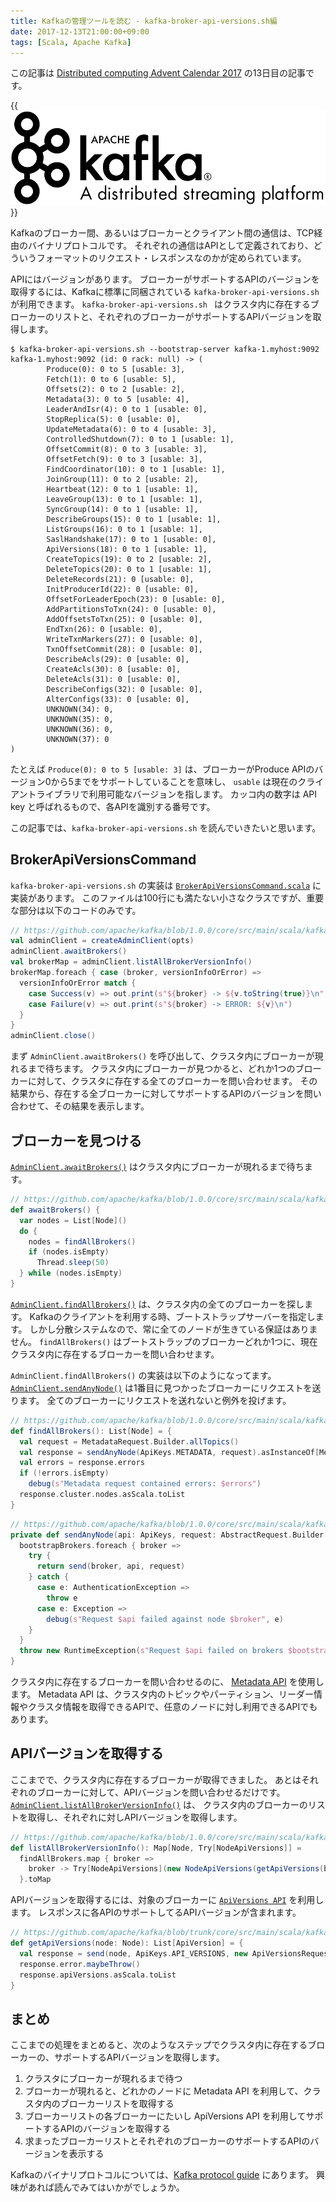 ```yaml
---
title: Kafkaの管理ツールを読む - kafka-broker-api-versions.sh編
date: 2017-12-13T21:00:00+09:00
tags: [Scala, Apache Kafka]
---
```


この記事は [Distributed computing Advent Calendar 2017](https://qiita.com/advent-calendar/2017/distributed-computing) の13日目の記事です。

{{<img src="kafka.png" alt="Apache Kafka Logo">}}

Kafkaのブローカー間、あるいはブローカーとクライアント間の通信は、TCP経由のバイナリプロトコルです。
それぞれの通信はAPIとして定義されており、どういうフォーマットのリクエスト・レスポンスなのかが定められています。

APIにはバージョンがあります。
ブローカーがサポートするAPIのバージョンを取得するには、Kafkaに標準に同梱されている `kafka-broker-api-versions.sh` が利用できます。
`kafka-broker-api-versions.sh ` はクラスタ内に存在するブローカーのリストと、それぞれのブローカーがサポートするAPIバージョンを取得します。

```console
$ kafka-broker-api-versions.sh --bootstrap-server kafka-1.myhost:9092
kafka-1.myhost:9092 (id: 0 rack: null) -> (
        Produce(0): 0 to 5 [usable: 3],
        Fetch(1): 0 to 6 [usable: 5],
        Offsets(2): 0 to 2 [usable: 2],
        Metadata(3): 0 to 5 [usable: 4],
        LeaderAndIsr(4): 0 to 1 [usable: 0],
        StopReplica(5): 0 [usable: 0],
        UpdateMetadata(6): 0 to 4 [usable: 3],
        ControlledShutdown(7): 0 to 1 [usable: 1],
        OffsetCommit(8): 0 to 3 [usable: 3],
        OffsetFetch(9): 0 to 3 [usable: 3],
        FindCoordinator(10): 0 to 1 [usable: 1],
        JoinGroup(11): 0 to 2 [usable: 2],
        Heartbeat(12): 0 to 1 [usable: 1],
        LeaveGroup(13): 0 to 1 [usable: 1],
        SyncGroup(14): 0 to 1 [usable: 1],
        DescribeGroups(15): 0 to 1 [usable: 1],
        ListGroups(16): 0 to 1 [usable: 1],
        SaslHandshake(17): 0 to 1 [usable: 0],
        ApiVersions(18): 0 to 1 [usable: 1],
        CreateTopics(19): 0 to 2 [usable: 2],
        DeleteTopics(20): 0 to 1 [usable: 1],
        DeleteRecords(21): 0 [usable: 0],
        InitProducerId(22): 0 [usable: 0],
        OffsetForLeaderEpoch(23): 0 [usable: 0],
        AddPartitionsToTxn(24): 0 [usable: 0],
        AddOffsetsToTxn(25): 0 [usable: 0],
        EndTxn(26): 0 [usable: 0],
        WriteTxnMarkers(27): 0 [usable: 0],
        TxnOffsetCommit(28): 0 [usable: 0],
        DescribeAcls(29): 0 [usable: 0],
        CreateAcls(30): 0 [usable: 0],
        DeleteAcls(31): 0 [usable: 0],
        DescribeConfigs(32): 0 [usable: 0],
        AlterConfigs(33): 0 [usable: 0],
        UNKNOWN(34): 0,
        UNKNOWN(35): 0,
        UNKNOWN(36): 0,
        UNKNOWN(37): 0
)

```

たとえば `Produce(0): 0 to 5 [usable: 3]` は、ブローカーがProduce APIのバージョン0から5までをサポートしていることを意味し、
`usable` は現在のクライアントライブラリで利用可能なバージョンを指します。
カッコ内の数字は API key と呼ばれるもので、各APIを識別する番号です。

この記事では、`kafka-broker-api-versions.sh` を読んでいきたいと思います。

## BrokerApiVersionsCommand

`kafka-broker-api-versions.sh` の実装は
[`BrokerApiVersionsCommand.scala`](https://github.com/apache/kafka/blob/1.0.0/core/src/main/scala/kafka/admin/BrokerApiVersionsCommand.scala) に実装があります。
このファイルは100行にも満たない小さなクラスですが、重要な部分は以下のコードのみです。

```scala
// https://github.com/apache/kafka/blob/1.0.0/core/src/main/scala/kafka/admin/BrokerApiVersionsCommand.scala#L41-L50
val adminClient = createAdminClient(opts)
adminClient.awaitBrokers()
val brokerMap = adminClient.listAllBrokerVersionInfo()
brokerMap.foreach { case (broker, versionInfoOrError) =>
  versionInfoOrError match {
    case Success(v) => out.print(s"${broker} -> ${v.toString(true)}\n")
    case Failure(v) => out.print(s"${broker} -> ERROR: ${v}\n")
  }
}
adminClient.close()
```

まず `AdminClient.awaitBrokers()` を呼び出して、クラスタ内にブローカーが現れるまで待ちます。
クラスタ内にブローカーが見つかると、どれか1つのブローカーに対して、クラスタに存在する全てのブローカーを問い合わせます。
その結果から、存在する全ブローカーに対してサポートするAPIのバージョンを問い合わせて、その結果を表示します。

## ブローカーを見つける

[`AdminClient.awaitBrokers()`](https://github.com/apache/kafka/blob/1.0.0/core/src/main/scala/kafka/admin/AdminClient.scala#L151-L158) はクラスタ内にブローカーが現れるまで待ちます。

```scala
// https://github.com/apache/kafka/blob/1.0.0/core/src/main/scala/kafka/admin/AdminClient.scala#L151-L158
def awaitBrokers() {
  var nodes = List[Node]()
  do {
    nodes = findAllBrokers()
    if (nodes.isEmpty)
      Thread.sleep(50)
  } while (nodes.isEmpty)
}
```

[`AdminClient.findAllBrokers()`](https://github.com/apache/kafka/blob/1.0.0/core/src/main/scala/kafka/admin/AdminClient.scala#L160) は、クラスタ内の全てのブローカーを探します。
Kafkaのクライアントを利用する時、ブートストラップサーバーを指定します。
しかし分散システムなので、常に全てのノードが生きている保証はありません。
`findAllBrokers()` はブートストラップのブローカーどれか1つに、現在クラスタ内に存在するブローカーを問い合わせます。

`AdminClient.findAllBrokers()` の実装は以下のようになってます。
[`AdminClient.sendAnyNode()`](https://github.com/apache/kafka/blob/1.0.0/core/src/main/scala/kafka/admin/AdminClient.scala#L93-L105)  は1番目に見つかったブローカーにリクエストを送ります。
全てのブローカーにリクエストを送れないと例外を投げます。

```scala
// https://github.com/apache/kafka/blob/1.0.0/core/src/main/scala/kafka/admin/AdminClient.scala#L160-L167
def findAllBrokers(): List[Node] = {
  val request = MetadataRequest.Builder.allTopics()
  val response = sendAnyNode(ApiKeys.METADATA, request).asInstanceOf[MetadataResponse]
  val errors = response.errors
  if (!errors.isEmpty)
    debug(s"Metadata request contained errors: $errors")
  response.cluster.nodes.asScala.toList
}
```

```scala
// https://github.com/apache/kafka/blob/1.0.0/core/src/main/scala/kafka/admin/AdminClient.scala#L93-L105
private def sendAnyNode(api: ApiKeys, request: AbstractRequest.Builder[_ <: AbstractRequest]): AbstractResponse = {
  bootstrapBrokers.foreach { broker =>
    try {
      return send(broker, api, request)
    } catch {
      case e: AuthenticationException =>
        throw e
      case e: Exception =>
        debug(s"Request $api failed against node $broker", e)
    }
  }
  throw new RuntimeException(s"Request $api failed on brokers $bootstrapBrokers")
}
```

クラスタ内に存在するブローカーを問い合わせるのに、 [Metadata API](https://kafka.apache.org/protocol#The_Messages_Metadata) を使用します。
Metadata API は、クラスタ内のトピックやパーティション、リーダー情報やクラスタ情報を取得できるAPIで、任意のノードに対し利用できるAPIでもあります。

## APIバージョンを取得する

ここまでで、クラスタ内に存在するブローカーが取得できました。
あとはそれぞれのブローカーに対して、APIバージョンを問い合わせるだけです。
[`AdminClient.listAllBrokerVersionInfo()`](https://github.com/apache/kafka/blob/1.0.0/core/src/main/scala/kafka/admin/AdminClient.scala#L207-L210) は、
クラスタ内のブローカーのリストを取得し、それぞれに対しAPIバージョンを取得します。

```scala
// https://github.com/apache/kafka/blob/1.0.0/core/src/main/scala/kafka/admin/AdminClient.scala#L207-L210
def listAllBrokerVersionInfo(): Map[Node, Try[NodeApiVersions]] =
  findAllBrokers.map { broker =>
    broker -> Try[NodeApiVersions](new NodeApiVersions(getApiVersions(broker).asJava))
  }.toMap
```

APIバージョンを取得するには、対象のブローカーに [`ApiVersions API`](https://kafka.apache.org/protocol#The_Messages_ApiVersions) を利用します。
レスポンスに各APIのサポートしてるAPIバージョンが含まれます。

```scala
// https://github.com/apache/kafka/blob/trunk/core/src/main/scala/kafka/admin/AdminClient.scala#L142-L146
def getApiVersions(node: Node): List[ApiVersion] = {
  val response = send(node, ApiKeys.API_VERSIONS, new ApiVersionsRequest.Builder()).asInstanceOf[ApiVersionsResponse]
  response.error.maybeThrow()
  response.apiVersions.asScala.toList
}
```

## まとめ

ここまでの処理をまとめると、次のようなステップでクラスタ内に存在するブローカーの、サポートするAPIバージョンを取得します。

1. クラスタにブローカーが現れるまで待つ
2. ブローカーが現れると、どれかのノードに Metadata API を利用して、クラスタ内のブローカーリストを取得する
3. ブローカーリストの各ブローカーにたいし ApiVersions API を利用してサポートするAPIのバージョンを取得する
4. 求まったブローカーリストとそれぞれのブローカーのサポートするAPIのバージョンを表示する

Kafkaのバイナリプロトコルについては、[Kafka protocol guide](https://kafka.apache.org/protocol) にあります。
興味があれば読んでみてはいかがでしょうか。
